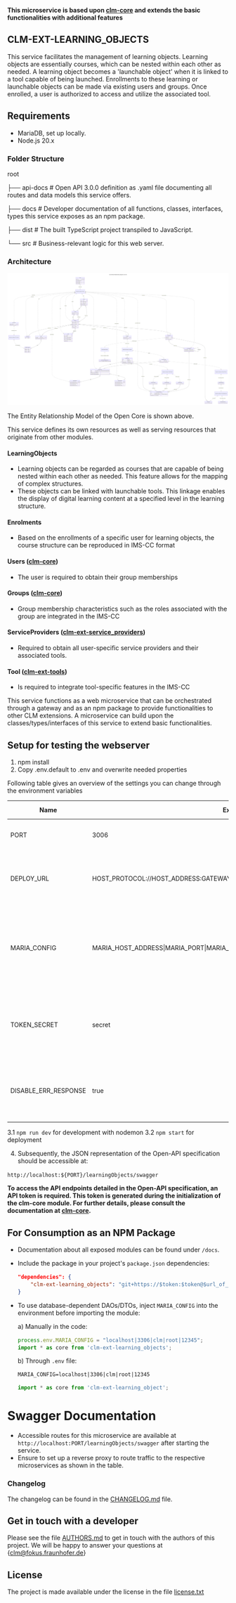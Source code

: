 **This microservice is based upon  [clm-core](https://github.com/fraunhoferfokus/clm-core) and extends the basic functionalities with additional features**

## CLM-EXT-LEARNING_OBJECTS
This service facilitates the management of learning objects. Learning objects are essentially courses, which can be nested within each other as needed. A learning object becomes a 'launchable object' when it is linked to a tool capable of being launched. Enrollments to these learning or launchable objects can be made via existing users and groups. Once enrolled, a user is authorized to access and utilize the associated tool.
## Requirements
- MariaDB, set up locally.
- Node.js 20.x
### Folder Structure
root

├── api-docs # Open API 3.0.0 definition as .yaml file documenting all routes and data models this service offers.

├── docs # Developer documentation of all functions, classes, interfaces, types this service exposes as an npm package.

├── dist # The built TypeScript project transpiled to JavaScript.

└── src # Business-relevant logic for this web server.

### Architecture
![Entit Relationship Model](assets/clm.EntityRelationshipdiagram.v1p0p0.svg)

The Entity Relationship Model of the Open Core is shown above.

This service defines its own resources as well as serving resources that originate from other modules. 

#### LearningObjects

- Learning objects can be regarded as courses that are capable of being nested within each other as needed. This feature allows for the mapping of complex structures.
- These objects can be linked with launchable tools. This linkage enables the display of digital learning content at a specified level in the learning structure.

#### Enrolments
- Based on the enrollments of a specific user for learning objects, the course structure can be reproduced in IMS-CC format

#### Users ([clm-core](https://github.com/fraunhoferfokus/clm-core))
- The user is required to obtain their group memberships

#### Groups ([clm-core](https://github.com/fraunhoferfokus/clm-core))
- Group membership characteristics such as the roles associated with the group are integrated in the IMS-CC

#### ServiceProviders ([clm-ext-service_providers](https://github.com/fraunhoferfokus/clm-ext-service_providers))
- Required to obtain all user-specific service providers and their associated tools.

#### Tool ([clm-ext-tools](https://github.com/fraunhoferfokus/clm-ext-tools))
- Is required to integrate tool-specific features in the IMS-CC

This service functions as a web microservice that can be orchestrated through a gateway and as an npm package to provide functionalities to other CLM extensions. A microservice can build upon the classes/types/interfaces of this service to extend basic functionalities.

## Setup for testing the webserver 

1. npm install
2. Copy .env.default to .env and overwrite needed properties

Following table gives an overview of the settings you can change through the environment variables

| Name                 | Example                                                                         | Required (Yes/No) | Description                                                                                                                           |
| -------------------- | ------------------------------------------------------------------------------- | ----------------- | ------------------------------------------------------------------------------------------------------------------------------------- |
| PORT                 | 3006                                                                            | Yes               | The port on which the service should be deployed.                                                                                     |
| DEPLOY_URL           | HOST_PROTOCOL://HOST_ADDRESS:GATEWAY_PORT/api                                   | Yes               | The address where all microservices are to be orchestrated. A /api must be appended.                                                  |
| MARIA_CONFIG         | MARIA_HOST_ADDRESS\|MARIA_PORT\|MARIA_DATABASE\|MARIA_USER\|MARIA_USER_PASSWORD | Yes               | A comma-separated string that must contain the configured parameters that were previously defined during the installation of MariaDB. |
| TOKEN_SECRET         | secret                                                                          | Yes               | to sign and verify JWTs for authentication. Have to be the same across all modules of the Open-Core                                    |
| DISABLE_ERR_RESPONSE | true                                                                            | No                | Flag to control whether error responses should be returned. Defaults to example value if not set.                                     |




3.1 `npm run dev` for development with nodemon
3.2 `npm start` for deployment

4.  Subsequently, the JSON representation of the Open-API specification should be accessible at:

`http://localhost:${PORT}/learningObjects/swagger`

**To access the API endpoints detailed in the Open-API specification, an API token is required. This token is generated during the initialization of the clm-core module. For further details, please consult the documentation at [clm-core](https://github.com/fraunhoferfokus/clm-core).**


## For Consumption as an NPM Package

- Documentation about all exposed modules can be found under `/docs`.
- Include the package in your project's `package.json` dependencies:

    ```json
    "dependencies": {
        "clm-ext-learning_objects": "git+https://$token:$token@$url_of_package#$branch_name"
    }
    ```

- To use database-dependent DAOs/DTOs, inject `MARIA_CONFIG` into the environment before importing the module:

    a) Manually in the code:

    ```javascript
    process.env.MARIA_CONFIG = "localhost|3306|clm|root|12345";
    import * as core from 'clm-ext-learning_objects';
    ```

    b) Through `.env` file:

    ```.env
    MARIA_CONFIG=localhost|3306|clm|root|12345
    ```

    ```javascript
    import * as core from 'clm-ext-learning_object';
    ```


# Swagger Documentation

- Accessible routes for this microservice are available at `http://localhost:PORT/learningObjects/swagger` after starting the service.
- Ensure to set up a reverse proxy to route traffic to the respective microservices as shown in the table.

### Changelog

The changelog can be found in the [CHANGELOG.md](CHANGELOG.md) file.

## Get in touch with a developer

Please see the file [AUTHORS.md](AUTHORS.md) to get in touch with the authors of this project.
We will be happy to answer your questions at {clm@fokus.fraunhofer.de}

## License

The project is made available under the license in the file [license.txt](LICENSE.txt)
